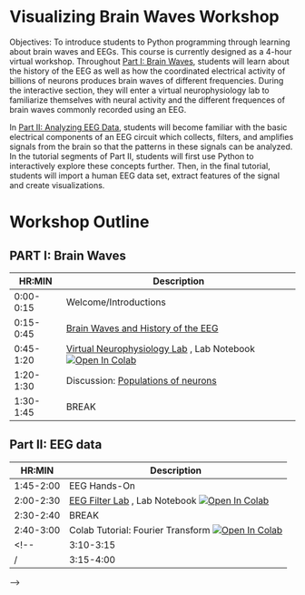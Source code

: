 # Visualizing Brain Waves Workshop

Objectives: To introduce students to Python programming through learning about brain waves and EEGs. This course is currently designed as a 4-hour virtual workshop. Throughout [Part I: Brain Waves](https://github.com/pkoneill/VisualizingBrainWaves/blob/main/README.md#part-ii-analyzing-eeg-data), students will learn about the history of the EEG as well as how the coordinated electrical activity of billions of neurons produces brain waves of different frequencies. During the interactive section, they will enter a virtual neurophysiology lab to familiarize themselves with neural activity and the different frequences of brain waves commonly recorded using an EEG. 

In [Part II: Analyzing EEG Data](https://github.com/pkoneill/VisualizingBrainWaves/blob/main/README.md#part-ii-analyzing-eeg-data), students will become familiar with the basic electrical components of an EEG circuit which collects, filters, and amplifies signals from the brain so that the patterns in these signals can be analyzed. In the tutorial segments of Part II, students will first use Python to interactively explore these concepts further. Then, in the final tutorial, students will import a human EEG data set, extract features of the signal and create visualizations. 


# Workshop Outline
## PART I: Brain Waves
|HR:MIN| Description| 
|------|------------|
|0:00-0:15| Welcome/Introductions |
|0:15-0:45| [Brain Waves and History of the EEG](https://jozsefmeszaros.online/eeg/) | 
|0:45-1:20| [Virtual Neurophysiology Lab](https://jozsefmeszaros.online/vnl/) , Lab Notebook [![Open In Colab](https://colab.research.google.com/assets/colab-badge.svg)](https://colab.research.google.com/github/pkoneill/VisualizingBrainWaves/blob/main/Virtual_Lab_Notebook.ipynb)|
|1:20-1:30| Discussion: [Populations of neurons](http://jozsefmeszaros.online/eeg_previous/)|
|1:30-1:45| BREAK|

## Part II: EEG data 
HR:MIN| Description| 
|------|------------|
|1:45-2:00| EEG Hands-On <!--Demonstration with Live Brain--> |
|2:00-2:30| [EEG Filter Lab](http://jozsefmeszaros.online/vnl/filterlab.html) , Lab Notebook [![Open In Colab](https://colab.research.google.com/assets/colab-badge.svg)](https://colab.research.google.com/github/pkoneill/VisualizingBrainWaves/blob/main/Virtual_Lab_Notebook.ipynb)||
|2:30-2:40| BREAK| 
|2:40-3:00| Colab Tutorial: Fourier Transform [![Open In Colab](https://colab.research.google.com/assets/colab-badge.svg)](https://colab.research.google.com/github/pkoneill/VisualizingBrainWaves/blob/main/Visualizing_Brain_Waves_Fourier.ipynb)|
<!-- |3:10-3:15| BREAK |
/|3:15-4:00| Colab Tutorial: Visualize EEG Data [![Open In Colab](https://colab.research.google.com/assets/colab-badge.svg)](https://colab.research.google.com/github/pkoneill/VisualizingBrainWaves/blob/main/Visualizing_Brain_Waves_EEG_Data.ipynb)|
-->
